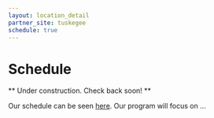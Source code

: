 ```yaml
---
layout: location_detail
partner_site: tuskegee
schedule: true
---
```


# Schedule

** Under construction. Check back soon! **

Our schedule can be seen [here](https://www.google.com). Our program will focus on ...
